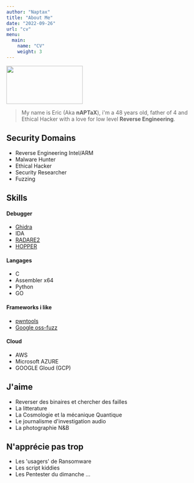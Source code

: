 ```yaml
---
author: "Naptax"
title: "About Me"
date: "2022-09-26"
url: "cv"
menu:
  main:
    name: "CV"
    weight: 3
---
```



<img src="/images/author_cropped.png" width="200" height="100"> 

> My name is Eric (Aka **nAPTaX**), i'm a 48 years old, father of 4 and Ethical
> Hacker with a love for low level **Reverse Engineering**.

## Security Domains

- Reverse Engineering Intel/ARM
- Malware Hunter 
- Ethical Hacker
- Security Researcher
- Fuzzing


## Skills

#### Debugger
- [Ghidra](https://ghidra-sre.org/) 
- IDA 
- [RADARE2](https://rada.re/n/)
- [HOPPER](https://www.hopperapp.com/)

#### Langages
- C
- Assembler x64
- Python
- GO

#### Frameworks i like
- [pwntools](https://github.com/Gallopsled/pwntools#readme)
- [Google oss-fuzz](https://github.com/google/oss-fuzz)


#### Cloud
- AWS
- Microsoft AZURE
- GOOGLE Gloud (GCP)

## J'aime
- Reverser des binaires et chercher des failles
- La litterature 
- La Cosmologie et la mécanique Quantique
- Le journalisme d'investigation audio
- La photographie N&B

## N'apprécie pas trop
- Les 'usagers' de Ransomware
- Les script kiddies
- Les Pentester du dimanche ...